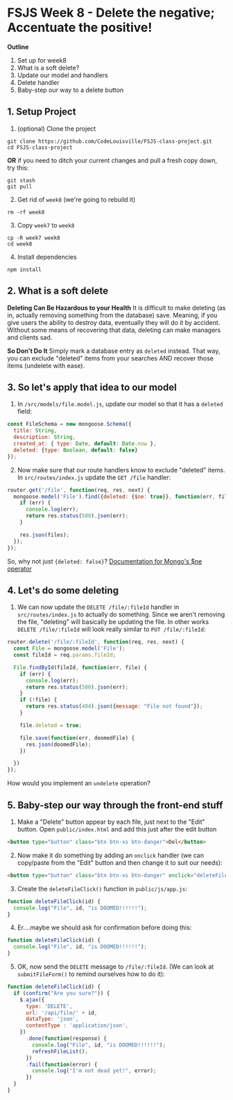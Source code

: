 # FSJS Week 8 - Delete the negative; Accentuate the positive!

**Outline**

1. Set up for week8
2. What is a soft delete?
3. Update our model and handlers
4. Delete handler
5. Baby-step our way to a delete button


## 1. Setup Project
1. (optional) Clone the project
```
git clone https://github.com/CodeLouisville/FSJS-class-project.git
cd FSJS-class-project
```

  **OR** if you need to ditch your current changes and pull a fresh copy down, try this:
  ```
  git stash
  git pull
  ```

2. Get rid of `week8` (we're going to rebuild it)
```
rm -rf week8
```

3. Copy `week7` to `week8`
```
cp -R week7 week8
cd week8
```

4. Install dependencies
```
npm install
```

## 2. What is a soft delete

**Deleting Can Be Hazardous to your Health**
It is difficult to make deleting (as in, actually removing something from the database) save.  Meaning, if you give users the ability to destroy data, eventually they will do it by accident.  Without some means of recovering that data, deleting can make managers and clients sad.

**So Don't Do It**
Simply mark a database entry as `deleted` instead.  That way, you can exclude "deleted" items from your searches AND recover those items (undelete with ease).

## 3. So let's apply that idea to our model
1. In `/src/models/file.model.js`, update our model so that it has a `deleted` field:
```javascript
const FileSchema = new mongoose.Schema({
  title: String,
  description: String,
  created_at: { type: Date, default: Date.now },
  deleted: {type: Boolean, default: false}
});
```

2. Now make sure that our route handlers know to exclude "deleted" items. In `src/routes/index.js` update the `GET /file` handler:
```javascript
router.get('/file', function(req, res, next) {
  mongoose.model('File').find({deleted: {$ne: true}}, function(err, files) {
    if (err) {
      console.log(err);
      return res.status(500).json(err);
    }

    res.json(files);
  });
});
```
So, why not just `{deleted: false}`?
[Documentation for Mongo's $ne operator](https://docs.mongodb.com/manual/reference/operator/query/ne/)

## 4. Let's do some deleting
1. We can now update the `DELETE /file/:fileId` handler in `src/routes/index.js` to actually do something.  Since we aren't removing the file, "deleting" will basically be updating the file.  In other works `DELETE /file/:fileId` will look really similar to `PUT /file/:fileId`:
```javascript
router.delete('/file/:fileId', function(req, res, next) {
  const File = mongoose.model('File');
  const fileId = req.params.fileId;

  File.findById(fileId, function(err, file) {
    if (err) {
      console.log(err);
      return res.status(500).json(err);
    }
    if (!file) {
      return res.status(404).json({message: "File not found"});
    }

    file.deleted = true;

    file.save(function(err, doomedFile) {
      res.json(doomedFile);
    })

  })
});
```
How would you implement an `undelete` operation?

## 5. Baby-step our way through the front-end stuff
1. Make a "Delete" button appear by each file, just next to the "Edit" button.  Open `public/index.html` and add this just after the edit button
```html
<button type="button" class="btn btn-xs btn-danger">Del</button>
```

2. Now make it do something by adding an `onclick` handler (we can copy/paste from the "Edit" button and then change it to suit our needs):
```html
<button type="button" class="btn btn-xs btn-danger" onclick="deleteFileClick('{{_id}}')">Del</button>
```

3. Create the `deleteFileClick()` function in `public/js/app.js`:
```javascript
function deleteFileClick(id) {
  console.log("File", id, "is DOOMED!!!!!!");
}
```

4. Er....maybe we should ask for confirmation before doing this:
```javascript
function deleteFileClick(id) {
  console.log("File", id, "is DOOMED!!!!!!");
}
```

5. OK, now send the `DELETE` message to `/file/:fileId`.  (We can look at `submitFileForm()` to remind ourselves how to do it):
```javascript
function deleteFileClick(id) {
  if (confirm("Are you sure?")) {
    $.ajax({
      type: 'DELETE',
      url: '/api/file/' + id,
      dataType: 'json',
      contentType : 'application/json',
    })
      .done(function(response) {
        console.log("File", id, "is DOOMED!!!!!!");
        refreshFileList();
      })
      .fail(function(error) {
        console.log("I'm not dead yet!", error);
      })
  }
}
```

